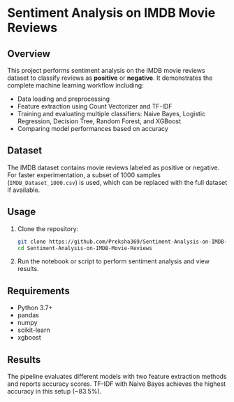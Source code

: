 # Sentiment Analysis on IMDB Movie Reviews

## Overview

This project performs sentiment analysis on the IMDB movie reviews dataset to classify reviews as **positive** or **negative**.
It demonstrates the complete machine learning workflow including:

* Data loading and preprocessing
* Feature extraction using Count Vectorizer and TF-IDF
* Training and evaluating multiple classifiers: Naive Bayes, Logistic Regression, Decision Tree, Random Forest, and XGBoost
* Comparing model performances based on accuracy

## Dataset

The IMDB dataset contains movie reviews labeled as positive or negative.
For faster experimentation, a subset of 1000 samples (`IMDB_Dataset_1000.csv`) is used, which can be replaced with the full dataset if available.

## Usage

1. Clone the repository:

   ```bash
   git clone https://github.com/Preksha369/Sentiment-Analysis-on-IMDB-Movie-Reviews.git
   cd Sentiment-Analysis-on-IMDB-Movie-Reviews
   ```


2. Run the notebook or script to perform sentiment analysis and view results.

## Requirements

* Python 3.7+
* pandas
* numpy
* scikit-learn
* xgboost



## Results

The pipeline evaluates different models with two feature extraction methods and reports accuracy scores.
TF-IDF with Naive Bayes achieves the highest accuracy in this setup (\~83.5%).



